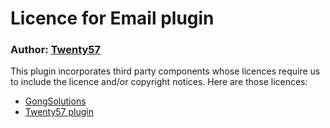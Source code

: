 # Licence for Email plugin

### Author: [Twenty57](http://www.twenty57.com)

This plugin incorporates third party components whose licences require us to include the licence and/or copyright notices. Here are those licences:

- [GongSolutions](https://github.com/punker76/gong-wpf-dragdrop/blob/master/LICENSE)
- [Twenty57 plugin](https://linx.software/plugins/builtin/licence/)
